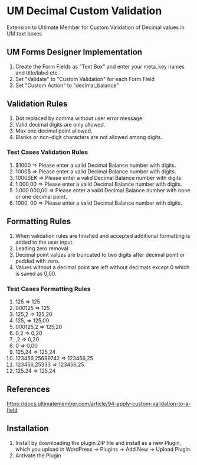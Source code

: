 # UM Decimal Custom Validation
Extension to Ultimate Member for Custom Validation of Decimal values in UM text boxes

## UM Forms Designer Implementation
1. Create the Form Fields as "Text Box" and enter your meta_key names and title/label etc.
2. Set "Validate" to "Custom Validation" for each Form Field
3. Set "Custom Action" to "decimal_balance"

## Validation Rules
1. Dot replaced by comma without user error message.
2. Valid decimal digits are only allowed.
3. Max one decimal point allowed.
4. Blanks or non-digit characters are not allowed among digits.

### Test Cases Validation Rules
1. $1000 => Please enter a valid Decimal Balance number with digits.
2. 1000$ => Please enter a valid Decimal Balance number with digits.
3. 1000SEK => Please enter a valid Decimal Balance number with digits.
4. 1 000,00 => Please enter a valid Decimal Balance number with digits.
5. 1.000.000,00 => Please enter a valid Decimal Balance number with none or one decimal point.
6. 1000, 00 => Please enter a valid Decimal Balance number with digits.

## Formatting Rules
1. When validation rules are finished and accepted additional formatting is added to the user input.
2. Leading zero removal.
3. Decimal point values are truncated to two digits after decimal point or padded with zero.
4. Values without a decimal point are left without decimals except 0 which is saved as 0,00.

### Test Cases Formatting Rules
1. 125 => 125
2. 000125 => 125
3. 125,2 => 125,20
4. 125, => 125,00
5. 000125,2 => 125,20
6. 0,2 => 0,20
7. ,2 => 0,20
8. 0 => 0,00
9. 125,24 => 125,24
10. 123456,25689742 => 123456,25
11. 123456,25333 => 123456,25
12. 125.24 => 125,24

## References
https://docs.ultimatemember.com/article/94-apply-custom-validation-to-a-field

## Installation
1. Install by downloading the plugin ZIP file and install as a new Plugin, which you upload in WordPress -> Plugins -> Add New -> Upload Plugin.
2. Activate the Plugin

